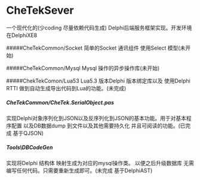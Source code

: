 # CheTekSever
一个现代化的(少coding 尽量依赖代码生成) Delphi后端服务框架实现。开发环境在DelphiXE8

#####CheTekCommon/Socket
简单的Socket 通讯组件 使用Select 模型(未开始)

#####CheTekCommon/Mysql
Mysql 操作的异步操作库(未开始) 

#####ChekTekComon/Lua53
Lua5.3 版本Delphi 版本绑定库以及 使用Delphi RTTI 做到自动生成导出代码到Lua的功能。(未完成)

##### CheTekCommon/CheTek.SerialObject.pas
实现Delphi对象序列化到JSON以及反序列化到JSON的基本功能。用于对基本程序配置 以及DB数据dump 到文件以及其他需要持久化 并且可阅读的功能。(已完成 基于QJSON)

##### Tools\DBCodeGen
实现将Delphi 结构体 映射生成为对应的mysql操作类。 以便之后升级数据库 无需编写任何代码。只需要重新生成即可。(未完成 基于DelphiAST)






